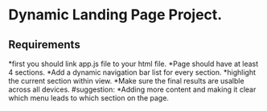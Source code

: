 # Dynamic Landing Page Project.



## Requirements

*first you should link app.js file to your html file.
*Page should have at least 4 sections.
*Add a dynamic navigation bar list for every section.
*highlight the current section within view.
*Make sure the final results are usalble across all devices.
#suggestion:
*Adding more content and making it clear which menu leads to which section on the page.
